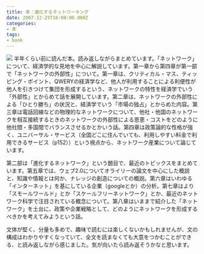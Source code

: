 ```yaml
---
title: 本：進化するネットワーキング
date: 2007-12-25T16:08:00.000Z
categories:
- 本
tags:
- book
---
```

 [![](http://ecx.images-amazon.com/images/I/41T1ED6P4WL._SL180_.jpg)](http://www.amazon.co.jp/gp/product/4757121849?ie=UTF8&tag=yutakayamaguc-22&linkCode=xm2&camp=247&creativeASIN=4757121849) 半年くらい前に読んだ本。読み返しながらまとめています。「ネットワーク」について、経済学的な見地を中心に解説しています。第一章から第四章が第一部で「ネットワークの外部性」について。第一章は、クリティカル・マス、ティッピング・ポイント、QWERYの経済学など、他人が利用することによる利便性が他人を引きつけて集団を形成するという、ネットワークの特性を経済学でいう「外部性」とからめて話を展開しています。第二章は、ネットワークの外部性による「ひとり勝ち」の状況と、経済学でいう「市場の独占」とからめた内容。第三章は電話回線などの物理的なネットワークについて、他社・他国のネットワークを相互接続するときのネットワークの外部性による恩恵・コストをどのように他社間・多国間でバランスさせるかとかいう話。第四章は政策論的な性格が強く、ユニバーサル・サービス（全国どこに住んでいても、利用しやすい料金で利用できるサービス（p152））という視点から、ネットワーク産業について論じています。

<!-- more -->

第二部は「進化するネットワーク」という題目で、最近のトピックスをまとめています。第五章では、ウェブ2.0についてオライリーの論文を中心にした概説と、知識や情報とは何か、ナレッジの創造についての概説。第六章はいわゆる「インターネット」を基にしている企業（googleとか）の分析。第七章はより「スモールワールド」とか「スケールフリーネットワーク」とか、最近のネットワーク科学で注目されている概念について。第八章はいままで紹介した「ネットワーク」を土台に、政策や企業戦略として、どのようにネットワークを形成するべきかを考えてみようという話。

文体が堅く、分量も多めで、趣味で読むには楽しくないかもしれませんが、文の構成はわかりやすくなっていて、全文を読まなくても大意をつかむことができる、と読み返しながら感じました。気が向いたら読み返そうかなと思います。
